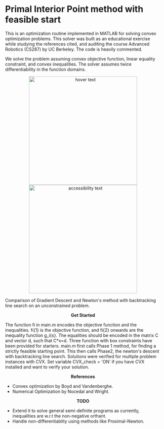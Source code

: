    # Primal Interior Point method with feasible start

This is an optimization routine implemented in MATLAB for solving convex optimization problems. This solver was built as an educational exercise while studying the references cited, and auditing the course Advanced Robotics (CS287) by UC Berkeley. The code is heavily commented.


We solve the problem assuming convex objective function, linear equality constraint, and convex inequalities. The solver assumes twice differentiability in the function domains. 

<p align="center">
  <img src="https://github.com/sritee/ConvexOpt-Interior-Point-Method/blob/master/unconstrained_trajectories_visualize/GradientDescent_backtracking.jpg" width="350" title="hover text">
  <img src="https://github.com/sritee/ConvexOpt-Interior-Point-Method/blob/master/unconstrained_trajectories_visualize/NewtonMethod_backtracking.jpg" width="350" alt="accessibility text">

Comparison of Gradient Descent and Newton's method with backtracking line search on an unconstrained problem.
</p>


<p align="center">
<b>Get Started</b>
</p>
   
  The function fi in main.m encodes the objective function and the inequalities. fi{1} is the objective function, and fi{2} onwards are the inequality function g_i{s}. The equalities should be encoded in the matrix C and vector d, such that C*x=d. Three function with box constraints have been provided for starters. main.m first calls Phase 1 method, for finding a strictly feasible starting point. This then calls Phase2, the newton's descent with backtracking line search. Solutions were verified for multiple problem instances with CVX. Set variable CVX_check = 'ON' if you have CVX installed and want to verify your solution. 



<p align="center"> 
   <b>References</b>
   </p>
   
 * Convex optimization by Boyd and Vandenberghe.
  * Numerical Optimization by Nocedal and Wright.

             


<p align="center"> 
   <b>TODO</b>
   </p>

* Extend it to solve general semi-definite programs as currently, inequalities are w.r.t the non-negative orthant. 
* Handle non-differentiablity using methods like Proximal-Newton.


             
   
